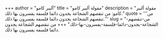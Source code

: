 +++
author = "ألبير كامو"
title = "مقولة ألبير كامو"
description = "مقولة ألبير كامو: من تنقصهم الشجاعة يجدون دائما فلسفة يفسرون بها ذلك."
quote = '''من تنقصهم الشجاعة يجدون دائما فلسفة يفسرون بها ذلك.''' 
slug = "من-تنقصهم-الشجاعة-يجدون-دائما-فلسفة-يفسرون-بها-ذلك"
+++
من تنقصهم الشجاعة يجدون دائما فلسفة يفسرون بها ذلك.
